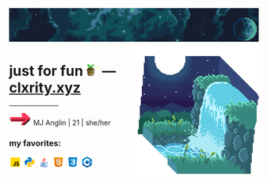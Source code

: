 <div id='main'>
	<div id='top-images'>
		<span>
			<img src='./images/clxrity_banner.png' />
			<img src='./images/clxrity_fountain.gif' align='right' />
		</span>
	</div>
	<h1>
		<span>
			just for fun <img src='./images/potted_plant.gif' width='25px' height='25px' /> — <a href='https://clxrity.xyz' target='_blank'>clxrity.xyz</a>
		</span>
	</h1>
	<div id='info'>
		<span>
			<p>
				<hr width='100px' />
				<span>
					<img src='./images/arrow-right.gif' width='45px' height='25px' />
					MJ Anglin | 21 | she/her
				</span>
			</p>
		</span>
	</div>
	<div id='code-icons'>
		<span>
			<h3>
				my favorites:
			</h3>
			<img src='./images/icons/javascript.png' width='25px' height='25px' />
			<img src='./images/icons/python.png' width='25px' height='25px' />
			<img src='./images/icons/java.png' width='25px' height='25px' />
			<img src='./images/icons/html.png' width='25px' height='25px' />
			<img src='./images/icons/css.png' width='25px' height='25px' />
			<img src='./images/icons/cpp.png' width='25px' height='25px' />
		</span>
	</div>
</div>
